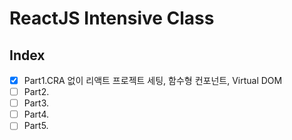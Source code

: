# ReactJS Intensive Class

## Index
- [X] Part1.CRA 없이 리액트 프로젝트 세팅, 함수형 컨포넌트, Virtual DOM
- [ ] Part2.
- [ ] Part3.
- [ ] Part4.
- [ ] Part5.